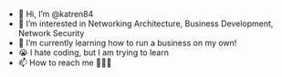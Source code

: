 - 👋 Hi, I’m @katren84
- 👀 I’m interested in Networking Architecture, Business Development, Network Security
- 🌱 I’m currently learning how to run a business on my own!
- 😭 I hate coding, but I am trying to learn
- 📫 How to reach me 🤷🏼‍♀️

<!---
katren84/katren84 is a ✨ special ✨ repository because its `README.md` (this file) appears on your GitHub profile.
You can click the Preview link to take a look at your changes.
--->
